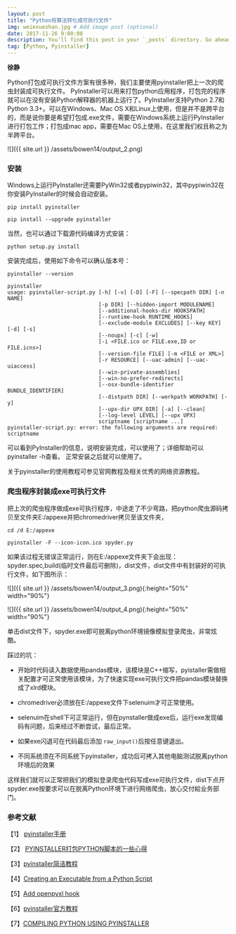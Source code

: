 ```yaml
---
layout: post
title: "Python将算法转化成可执行文件"
img: weiexueshan.jpg # Add image post (optional)
date: 2017-11-26 9:00:00 
description: You’ll find this post in your `_posts` directory. Go ahead and edit it and re-build the site to see your changes. # Add post description (optional)
tag: [Python, Pyinstaller]
---
```

**徐静**

Python打包成可执行文件方案有很多种，我们主要使用pyinstaller把上一次的爬虫封装成可执行文件。
PyInstaller可以用来打包python应用程序，打包完的程序就可以在没有安装Python解释器的机器上运行了。PyInstaller支持Python 2.7和Python 3.3+。可以在Windows、Mac OS X和Linux上使用，但是并不是跨平台的，而是说你要是希望打包成.exe文件，需要在Windows系统上运行PyInstaller进行打包工作；打包成mac app，需要在Mac OS上使用，在这里我们权且称之为半跨平台。

![]({{ site.url }} /assets/bowen14/output_2.png)


### 安装

Windows上运行PyInstaller还需要PyWin32或者pypiwin32，其中pypiwin32在你安装PyInstaller的时候会自动安装。

`pip install pyinstaller`

`pip install --upgrade pyinstaller`

当然，也可以通过下载源代码编译方式安装：

`python setup.py install`

安装完成后，使用如下命令可以确认版本号：

`pyinstaller --version`

```
pyinstaller
usage: pyinstaller-script.py [-h] [-v] [-D] [-F] [--specpath DIR] [-n NAME]
                             [-p DIR] [--hidden-import MODULENAME]
                             [--additional-hooks-dir HOOKSPATH]
                             [--runtime-hook RUNTIME_HOOKS]
                             [--exclude-module EXCLUDES] [--key KEY] [-d] [-s]
                             [--noupx] [-c] [-w]
                             [-i <FILE.ico or FILE.exe,ID or FILE.icns>]
                             [--version-file FILE] [-m <FILE or XML>]
                             [-r RESOURCE] [--uac-admin] [--uac-uiaccess]
                             [--win-private-assemblies]
                             [--win-no-prefer-redirects]
                             [--osx-bundle-identifier BUNDLE_IDENTIFIER]
                             [--distpath DIR] [--workpath WORKPATH] [-y]
                             [--upx-dir UPX_DIR] [-a] [--clean]
                             [--log-level LEVEL] [--upx UPX]
                             scriptname [scriptname ...]
pyinstaller-script.py: error: the following arguments are required: scriptname
```

可以看到PyInstaller的信息，说明安装完成，可以使用了；详细帮助可以pyinstaller -h查看。
正常安装之后就可以使用了。

关于pyinstaller的使用教程可参见官网教程及相关优秀的网络资源教程。

### 爬虫程序封装成exe可执行文件

把上次的爬虫程序做成exe可执行程序，中途走了不少弯路，把python爬虫源码拷贝至文件夹E:/appexe并把chromedriver拷贝至该文件夹，

`cd /d E:/appexe`

`pyinstaller -F --icon-icon.ico spyder.py`

如果该过程无错误正常运行，则在E:/appexe文件夹下会出现：spyder.spec,build(临时文件最后可删除)，dist文件，dist文件中有封装好的可执行文件，如下图所示：


![]({{ site.url }} /assets/bowen14/output_3.png){:height="50%" width="90%"}


![]({{ site.url }} /assets/bowen14/output_4.png){:height="50%" width="90%"}


单击dist文件下，spyder.exe即可脱离python环境镜像模拟登录爬虫，非常炫酷。

踩过的坑：

+ 开始时代码读入数据使用pandas模块，该模块是C++缩写，pyistaller需做相关配置才可正常使用该模块，为了快速实现exe可执行文件把pandas模块替换成了xlrd模块。

+ chromedriver必须放在E:/appexe文件下selenuim才可正常使用。

+ selenuim在shell下可正常运行，但在pynstaller做成exe后，运行exe发现编码有问题，后来经过不断尝试，最后正常。

+ 如果exe闪退可在代码最后添加 `raw_input()`后按任意键退出。

+ 不同系统须在不同系统下pyinstaller，成功后可拷入其他电脑测试脱离python环境后的效果

这样我们就可以正常把我们的模拟登录爬虫代码写成exe可执行文件，dist下点开spyder.exe按要求可以在脱离Python环境下进行网络爬虫，放心交付給业务部门。


### 参考文献

【1】 [pyinstaller手册](http://blog.csdn.net/mr__fang/article/details/7176731)

【2】 [PYINSTALLER打包PYTHON脚本的一些心得](https://zhengzexin.com/2016/11/08/pyinstaller-da-bao-python-jiao-ben-de-yi-xie-xin-de/)

【3】[pyinstaller简洁教程](http://legendtkl.com/2015/11/06/pyinstaller/)

【4】[Creating an Executable from a Python Script](https://mborgerson.com/creating-an-executable-from-a-python-script/)

【5】[Add openpyxl hook](https://github.com/pyinstaller/pyinstaller/pull/2066)

【6】[pyinstaller官方教程](http://pythonhosted.org/PyInstaller/)

【7】[COMPILING PYTHON USING PYINSTALLER](https://metac0rtex.com/compiling-python-using-pyinstaller/)
